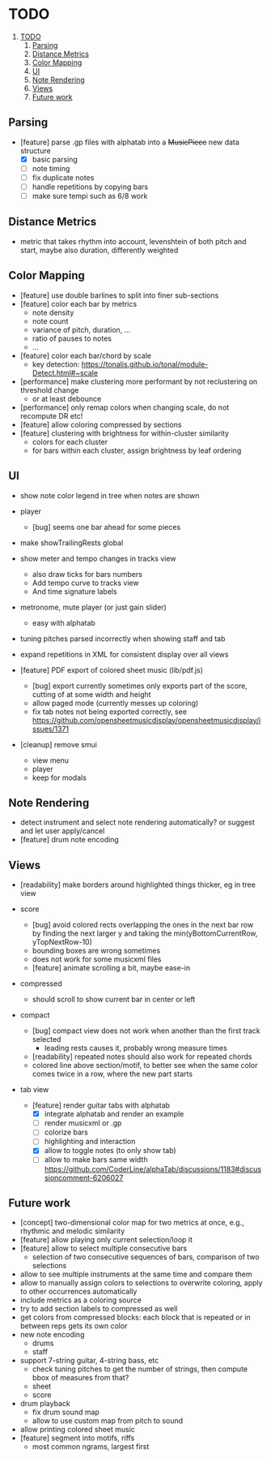 # TODO

1. [TODO](#todo)
   1. [Parsing](#parsing)
   2. [Distance Metrics](#distance-metrics)
   3. [Color Mapping](#color-mapping)
   4. [UI](#ui)
   5. [Note Rendering](#note-rendering)
   6. [Views](#views)
   7. [Future work](#future-work)

## Parsing

- [feature] parse .gp files with alphatab into a ~~MusicPiece~~ new data structure
  - [x] basic parsing
  - [ ] note timing
  - [ ] fix duplicate notes
  - [ ] handle repetitions by copying bars
  - [ ] make sure tempi such as 6/8 work

## Distance Metrics

- metric that takes rhythm into account, levenshtein of both pitch and start, maybe also duration, differently weighted

## Color Mapping

- [feature] use double barlines to split into finer sub-sections
- [feature] color each bar by metrics
  - note density
  - note count
  - variance of pitch, duration, ...
  - ratio of pauses to notes
  - ...
- [feature] color each bar/chord by scale
  - key detection: https://tonaljs.github.io/tonal/module-Detect.html#~scale
- [performance] make clustering more performant by not reclustering on threshold change
  - or at least debounce
- [performance] only remap colors when changing scale, do not recompute DR etc!
- [feature] allow coloring compressed by sections
- [feature] clustering with brightness for within-cluster similarity
  - colors for each cluster
  - for bars within each cluster, assign brightness by leaf ordering

## UI

- show note color legend in tree when notes are shown
- player
  - [bug] seems one bar ahead for some pieces
- make showTrailingRests global
- show meter and tempo changes in tracks view
    - also draw ticks for bars numbers
    - Add tempo curve to tracks view
    - And time signature labels
- metronome, mute player (or just gain slider)
  - easy with alphatab

- tuning pitches parsed incorrectly when showing staff and tab
- expand repetitions in XML for consistent display over all views

- [feature] PDF export of colored sheet music (lib/pdf.js)
  - [bug] export currently sometimes only exports part of the score, cutting of at some width and height
  - allow paged mode (currently messes up coloring)
  - fix tab notes not being exported correctly, see https://github.com/opensheetmusicdisplay/opensheetmusicdisplay/issues/1371

- [cleanup] remove smui
  - view menu
  - player
  - keep for modals

## Note Rendering

- detect instrument and select note rendering automatically? or suggest and let user apply/cancel
- [feature] drum note encoding

## Views

- [readability] make borders around highlighted things thicker, eg in tree view

- score
  - [bug] avoid colored rects overlapping the ones in the next bar row by finding the next larger y and taking the min(yBottomCurrentRow, yTopNextRow-10)
  - bounding boxes are wrong sometimes
  - does not work for some musicxml files
  - [feature] animate scrolling a bit, maybe ease-in

- compressed
  - should scroll to show current bar in center or left

- compact
  - [bug] compact view does not work when another than the first track selected
    - leading rests causes it, probably wrong measure times
  - [readability] repeated notes should also work for repeated chords
  - colored line above section/motif, to better see when the same color comes twice in a row, where the new part starts

- tab view
  - [feature] render guitar tabs with alphatab
    - [x] integrate alphatab and render an example
    - [ ] render musicxml or .gp
    - [ ] colorize bars
    - [ ] highlighting and interaction
    - [x] allow to toggle notes (to only show tab)
    - [ ] allow to make bars same width https://github.com/CoderLine/alphaTab/discussions/1183#discussioncomment-6206027

## Future work

- [concept] two-dimensional color map for two metrics at once, e.g., rhythmic and melodic similarity
- [feature] allow playing only current selection/loop it
- [feature] allow to select multiple consecutive bars
   - selection of two consecutive sequences of bars, comparison of two selections
- allow to see multiple instruments at the same time and compare them
- allow to manually assign colors to selections to overwrite coloring, apply to other occurrences automatically
- include metrics as a coloring source
- try to add section labels to compressed as well
- get colors from compressed blocks: each block that is repeated or in between reps gets its own color
- new note encoding
  - drums
  - staff
- support 7-string guitar, 4-string bass, etc
  - check tuning pitches to get the number of strings, then compute bbox of measures from that?
  - sheet
  - score
- drum playback
  - fix drum sound map
  - allow to use custom map from pitch to sound
- allow printing colored sheet music
- [feature] segment into motifs, riffs
   - most common ngrams, largest first
